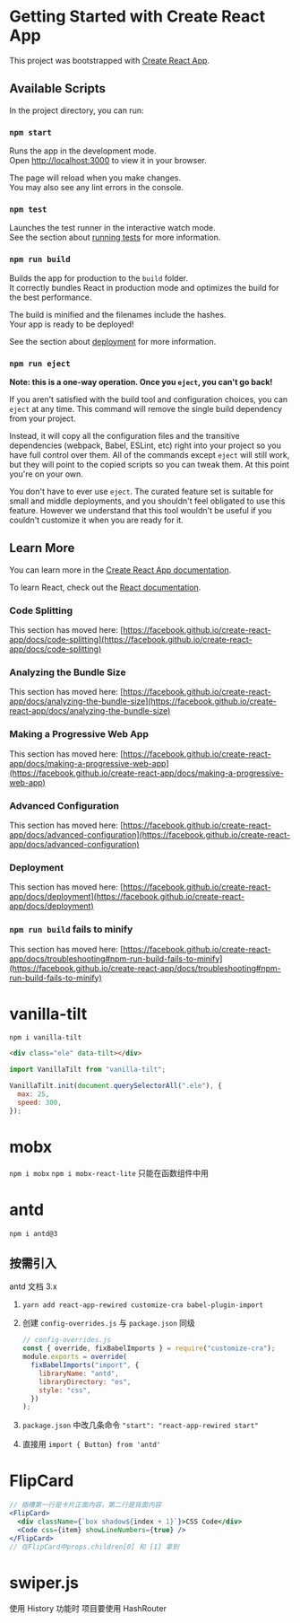 # Getting Started with Create React App

This project was bootstrapped with [Create React App](https://github.com/facebook/create-react-app).

## Available Scripts

In the project directory, you can run:

### `npm start`

Runs the app in the development mode.\
Open [http://localhost:3000](http://localhost:3000) to view it in your browser.

The page will reload when you make changes.\
You may also see any lint errors in the console.

### `npm test`

Launches the test runner in the interactive watch mode.\
See the section about [running tests](https://facebook.github.io/create-react-app/docs/running-tests) for more information.

### `npm run build`

Builds the app for production to the `build` folder.\
It correctly bundles React in production mode and optimizes the build for the best performance.

The build is minified and the filenames include the hashes.\
Your app is ready to be deployed!

See the section about [deployment](https://facebook.github.io/create-react-app/docs/deployment) for more information.

### `npm run eject`

**Note: this is a one-way operation. Once you `eject`, you can't go back!**

If you aren't satisfied with the build tool and configuration choices, you can `eject` at any time. This command will remove the single build dependency from your project.

Instead, it will copy all the configuration files and the transitive dependencies (webpack, Babel, ESLint, etc) right into your project so you have full control over them. All of the commands except `eject` will still work, but they will point to the copied scripts so you can tweak them. At this point you're on your own.

You don't have to ever use `eject`. The curated feature set is suitable for small and middle deployments, and you shouldn't feel obligated to use this feature. However we understand that this tool wouldn't be useful if you couldn't customize it when you are ready for it.

## Learn More

You can learn more in the [Create React App documentation](https://facebook.github.io/create-react-app/docs/getting-started).

To learn React, check out the [React documentation](https://reactjs.org/).

### Code Splitting

This section has moved here: [https://facebook.github.io/create-react-app/docs/code-splitting](https://facebook.github.io/create-react-app/docs/code-splitting)

### Analyzing the Bundle Size

This section has moved here: [https://facebook.github.io/create-react-app/docs/analyzing-the-bundle-size](https://facebook.github.io/create-react-app/docs/analyzing-the-bundle-size)

### Making a Progressive Web App

This section has moved here: [https://facebook.github.io/create-react-app/docs/making-a-progressive-web-app](https://facebook.github.io/create-react-app/docs/making-a-progressive-web-app)

### Advanced Configuration

This section has moved here: [https://facebook.github.io/create-react-app/docs/advanced-configuration](https://facebook.github.io/create-react-app/docs/advanced-configuration)

### Deployment

This section has moved here: [https://facebook.github.io/create-react-app/docs/deployment](https://facebook.github.io/create-react-app/docs/deployment)

### `npm run build` fails to minify

This section has moved here: [https://facebook.github.io/create-react-app/docs/troubleshooting#npm-run-build-fails-to-minify](https://facebook.github.io/create-react-app/docs/troubleshooting#npm-run-build-fails-to-minify)

# vanilla-tilt

`npm i vanilla-tilt`

```html
<div class="ele" data-tilt></div>
```

```javascript
import VanillaTilt from "vanilla-tilt";

VanillaTilt.init(document.querySelectorAll(".ele"), {
  max: 25,
  speed: 300,
});
```

# mobx

`npm i mobx`
`npm i mobx-react-lite` 只能在函数组件中用

# antd

`npm i antd@3`

## 按需引入

antd 文档 3.x

1. `yarn add react-app-rewired customize-cra babel-plugin-import`

2. 创建 `config-overrides.js` 与 `package.json` 同级

   ```javascript
   // config-overrides.js
   const { override, fixBabelImports } = require("customize-cra");
   module.exports = override(
     fixBabelImports("import", {
       libraryName: "antd",
       libraryDirectory: "es",
       style: "css",
     })
   );
   ```

3. `package.json` 中改几条命令 `"start": "react-app-rewired start"`

4. 直接用 `import { Button} from 'antd'`

# FlipCard

```jsx
// 插槽第一行是卡片正面内容，第二行是背面内容
<FlipCard>
  <div className={`box shadow${index + 1}`}>CSS Code</div>
  <Code css={item} showLineNumbers={true} />
</FlipCard>
// 在FlipCard中props.children[0] 和 [1] 拿到
```

# swiper.js

使用 History 功能时 项目要使用 HashRouter
